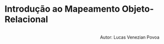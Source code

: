 # Introdução ao Mapeamento Objeto-Relacional

<p style="float: right;">Autor: Lucas Venezian Povoa</p>